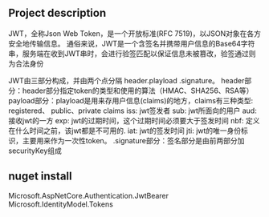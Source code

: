 ﻿
## Project description
JWT，全称Json Web Token，是一个开放标准(RFC 7519)，以JSON对象在各方安全地传输信息。
通俗来说，JWT是一个含签名并携带用户信息的Base64字符串，服务端在收到JWT串时，会进行验签匹配以保证信息未被篡改，验签通过则为合法身份


JWT由三部分构成，并由两个点分隔 header.playload .signature。
header部分：header部分指定token的类型和使用的算法（HMAC、SHA256、RSA等）
payload部分：playload是用来存用户信息(claims)的地方，claims有三种类型: registered、 public、private claims
	iss: jwt签发者
	sub: jwt所面向的用户
	aud: 接收jwt的一方
	exp: jwt的过期时间，这个过期时间必须要大于签发时间
	nbf: 定义在什么时间之前，该jwt都是不可用的.
	iat: jwt的签发时间
	jti: jwt的唯一身份标识，主要用来作为一次性token。
.signature部分：签名部分是由前两部分加securityKey组成
 

## nuget install
Microsoft.AspNetCore.Authentication.JwtBearer
Microsoft.IdentityModel.Tokens